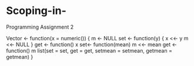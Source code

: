 # Scoping-in-
Programming Assignment 2

 Vector <- function(x = numeric()) {
         m <- NULL
         set <- function(y) {
                x <<- y
                m <<- NULL
        }
        get <- function() x
        set<- function(mean) m <<- mean
        get <- function() m
        list(set = set, get = get,
             setmean = setmean,
             getmean = getmean)
 }
